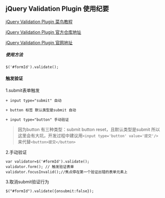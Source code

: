 ## jQuery Validation Plugin  使用纪要
[jQuery Validation Plugin  菜鸟教程](http://www.runoob.com/jquery/jquery-plugin-validate.html)

[jQuery Validation Plugin  官方仓库地址](https://github.com/jquery-validation/jquery-validation)

[jQuery Validation Plugin  官网地址](https://jqueryvalidation.org/)

##### 使用方法
```
$('#formId').validate();
```

#### 触发验证
1.submit表单触发

    + input type="submit" 自动
    
    + button 标签 默认类型是submit 自动
    
    + input type="button" 手动验证
    
> 因为button 有三种类型：submit button reset，且默认类型是submit
> 所以这里会有大坑，开发过程中建议用`<input type='button' value='提交'/>`
> 来代替`<button>提交</button>`

2.手动验证
```
var validator=$('#formId').validate();
validator.form(); // 触发验证表单
validator.focusInvalid();//焦点停在第一个验证出错的表单元素上
```

3.取消submit验证行为
```
$("#formId").validate({onsubmit:false});
```

